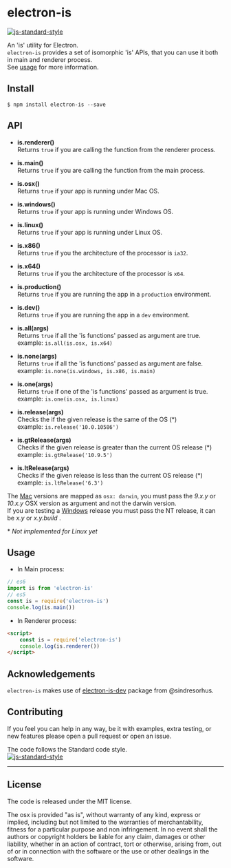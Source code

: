 # electron-is
[![js-standard-style](https://img.shields.io/badge/code%20style-standard-brightgreen.svg?style=flat)](http://standardjs.com/)

An 'is' utility for Electron.  
`electron-is` provides a set of isomorphic 'is' APIs, that you can use it both in main and renderer process.  
See <a href="#usage">usage</a> for more information.

## Install
```
$ npm install electron-is --save
```

## API

- **is.renderer()**  
Returns `true` if you are calling the function from the renderer process.

- **is.main()**  
Returns `true` if you are calling the function from the main process.

- **is.osx()**  
Returns `true` if your app is running under Mac OS.

- **is.windows()**  
Returns `true` if your app is running under Windows OS.

- **is.linux()**  
Returns `true` if your app is running under Linux OS.

- **is.x86()**  
Returns `true` if you the architecture of the processor is `ia32`.

- **is.x64()**  
Returns `true` if you the architecture of the processor is `x64`.

- **is.production()**  
Returns `true` if you are running the app in a `production` environment.

- **is.dev()**  
Returns `true` if you are running the app in a `dev` environment.

- **is.all(args)**  
Returns `true` if all the 'is functions' passed as argument are true.  
example: `is.all(is.osx, is.x64)`

- **is.none(args)**  
Returns `true` if all the 'is functions' passed as argument are false.  
example: `is.none(is.windows, is.x86, is.main)`

- **is.one(args)**  
Returns `true` if one of the 'is functions' passed as argument is true.  
example: `is.one(is.osx, is.linux)`

- **is.release(args)**  
Checks the if the given release is the same of the OS (\*)  
example: `is.release('10.0.10586')`

- **is.gtRelease(args)**  
Checks if the given release is greater than the current OS release (\*)  
example: `is.gtRelease('10.9.5')`

- **is.ltRelease(args)**  
Checks if the given release is less than the current OS release (\*)  
example: `is.ltRelease('6.3')`

The [Mac](https://en.wikipedia.org/wiki/Darwin_%28operating_system%29#Release_history) versions are mapped as `osx: darwin`, you must pass the *9.x.y* or *10.x.y* OSX version as argument and not the darwin version.  
If you are testing a [Windows](https://en.wikipedia.org/wiki/List_of_Microsoft_Windows_versions) release you must pass the NT release, it can be *x.y* or *x.y.build* .

\* *Not implemented for Linux yet*

<a name="usage"></a>
## Usage
- In Main process:
```javascript
// es6
import is from 'electron-is'
// es5
const is = require('electron-is')
console.log(is.main())
```
- In Renderer process:
```html
<script>
    const is = require('electron-is')
    console.log(is.renderer())
</script>
```
## Acknowledgements
`electron-is` makes use of [electron-is-dev](https://github.com/sindresorhus/electron-is-dev) package from @sindresorhus.

## Contributing
If you feel you can help in any way, be it with examples, extra testing, or new features please open a pull request or open an issue.

The code follows the Standard code style.  
[![js-standard-style](https://cdn.rawgit.com/feross/standard/master/badge.svg)](https://github.com/feross/standard)
______________________________________________________________________________________________________________________
## License
The code is released under the MIT license.

The osx is provided "as is", without warranty of any kind, express or implied, including but not limited to the warranties of merchantability, fitness for a particular purpose and non infringement. In no event shall the authors or copyright holders be liable for any claim, damages or other liability, whether in an action of contract, tort or otherwise, arising from, out of or in connection with the software or the use or other dealings in the software.
